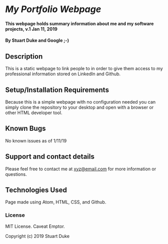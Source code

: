 # _My Portfolio Webpage_

#### This webpage holds summary information about me and my software projects, v.1 Jan 11, 2019

#### By Stuart Duke and Google ;-)

## Description

This is a static webpage to link people to in order to give them access to my professional information stored on LinkedIn and Github.

## Setup/Installation Requirements

Because this is a simple webpage with no configuration needed you can simply clone the repository to your desktop and open with a browser or other HTML developer tool.  

## Known Bugs

No known issues as of 1/11/19

## Support and contact details

Please feel free to contact me at xyz@email.com for more information or questions.

## Technologies Used

Page made using Atom, HTML, CSS, and Github.

### License

MIT License.  Caveat Emptor.

Copyright (c) 2019 Stuart Duke
